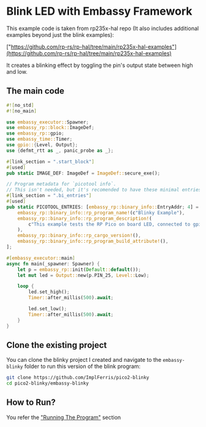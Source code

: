 # Blink LED with Embassy Framework

This example code is taken from rp235x-hal repo (It also includes additional examples beyond just the blink examples):

["https://github.com/rp-rs/rp-hal/tree/main/rp235x-hal-examples"](https://github.com/rp-rs/rp-hal/tree/main/rp235x-hal-examples)

It creates a blinking effect by toggling the pin's output state between high and low.

## The main code
```rust
#![no_std]
#![no_main]

use embassy_executor::Spawner;
use embassy_rp::block::ImageDef;
use embassy_rp::gpio;
use embassy_time::Timer;
use gpio::{Level, Output};
use {defmt_rtt as _, panic_probe as _};

#[link_section = ".start_block"]
#[used]
pub static IMAGE_DEF: ImageDef = ImageDef::secure_exe();

// Program metadata for `picotool info`.
// This isn't needed, but it's recomended to have these minimal entries.
#[link_section = ".bi_entries"]
#[used]
pub static PICOTOOL_ENTRIES: [embassy_rp::binary_info::EntryAddr; 4] = [
    embassy_rp::binary_info::rp_program_name!(c"Blinky Example"),
    embassy_rp::binary_info::rp_program_description!(
        c"This example tests the RP Pico on board LED, connected to gpio 25"
    ),
    embassy_rp::binary_info::rp_cargo_version!(),
    embassy_rp::binary_info::rp_program_build_attribute!(),
];

#[embassy_executor::main]
async fn main(_spawner: Spawner) {
    let p = embassy_rp::init(Default::default());
    let mut led = Output::new(p.PIN_25, Level::Low);

    loop {
        led.set_high();
        Timer::after_millis(500).await;

        led.set_low();
        Timer::after_millis(500).await;
    }
}
```


## Clone the existing project
You can clone the blinky project I created and navigate to the `embassy-blinky` folder to run this version of the blink program:

```sh
git clone https://github.com/ImplFerris/pico2-blinky
cd pico2-blinky/embassy-blinky
```

## How to Run?

You refer the ["Running The Program"](../running.md) section
